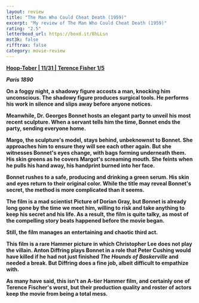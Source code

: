 ```yaml
---
layout: review
title: "The Man Who Could Cheat Death (1959)"
excerpt: "My review of The Man Who Could Cheat Death (1959)"
rating: "2.5"
letterboxd_url: https://boxd.it/8hLLsn
mst3k: false
rifftrax: false
category: movie-review
---
```


<b><a href="">Hoop-Tober | 11/31 | Terence Fisher 1/5</a>

<i>Paris 1890</i>

On a foggy night, a shadowy figure accosts a man, knocking him unconscious. The shadowy figure produces surgical tools. He performs his work in silence and slips away before anyone notices.

Meanwhile, Dr. Georges Bonnet hosts an elegant party to unveil his most recent sculpture. When a servant tells him the time, Bonnet ends the party, sending everyone home.

Margo, the sculpture's model, stays behind, unbeknownst to Bonnet. She approaches him to ensure they will see each other again. But she witnesses Bonnet's eyes change, with bags forming underneath them. His skin greens as he covers Margot's screaming mouth. She feints when he pulls his hand away, his handprint burned into her face.

Bonnet rushes to a safe, producing and drinking a green serum. His skin and eyes return to their original color. While the title may reveal Bonnet's secret, the method is more complicated than it seems.

The film is a mad scientist Picture of Dorian Gray, but Bonnet is already long gone by the time we meet him, willing to risk and take anything to keep his secret and his life. As a result, the film is quite talky, as most of the compelling story beats happened before the movie began.

Still, the film manages an entertaining and chaotic third act.

This film is a rare Hammer picture in which Christopher Lee does not play the villain. Anton Diffring plays Bonnet in a role that Peter Cushing would have killed if he had not just finished <i>The Hounds of Baskerville</i> and needed a break. But Diffring does a fine job, albeit difficult to empathize with.

As many have said, this isn't an A-tier Hammer film, and certainly one of Terence Fischer's worst, but their production quality and roster of actors keep the movie from being a total mess.
